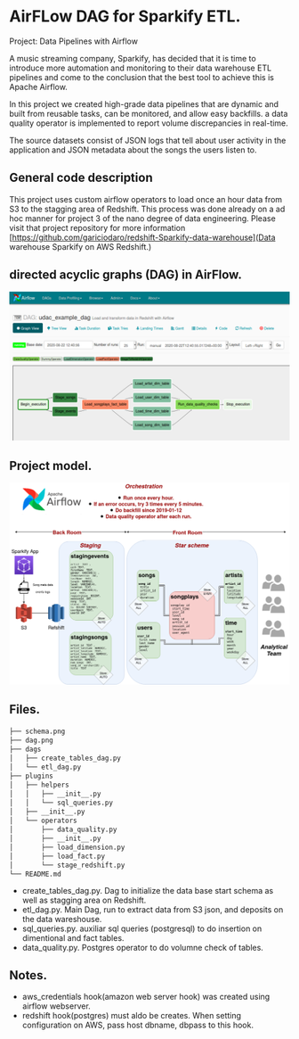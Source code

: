 # AirFLow DAG for Sparkify ETL.
Project: Data Pipelines with Airflow

A music streaming company, Sparkify, has decided that it is time to introduce 
more automation and monitoring to their data warehouse ETL pipelines and come 
to the conclusion that the best tool to achieve this is Apache Airflow.

In this project we created high-grade data pipelines that are dynamic and built 
from reusable tasks, can be monitored, and allow easy backfills. a data quality 
operator is implemented to report volume discrepancies in real-time.

The source datasets consist of JSON logs that tell about user activity in the 
application and JSON metadata about the songs the users listen to.

## General code description
This project uses custom airflow operators to load once an hour data from
S3 to the stagging area of Redshift. This process was done already on a ad hoc manner
for project 3 of the nano degree of data engineering. Please visit that project repository
for more information [https://github.com/gariciodaro/redshift-Sparkify-data-warehouse](Data warehouse Sparkify on AWS Redshift.)


## directed acyclic graphs (DAG) in AirFlow.
<div>
<img src="./dag.png">
</div>


## Project model.
<div>
<img src="./schema.png">
</div>

## Files.

```
├── schema.png
├── dag.png
├── dags
│   ├── create_tables_dag.py
│   └── etl_dag.py
├── plugins
│   ├── helpers
│   │   ├── __init__.py
│   │   └── sql_queries.py
│   ├── __init__.py
│   └── operators
│       ├── data_quality.py
│       ├── __init__.py
│       ├── load_dimension.py
│       ├── load_fact.py
│       └── stage_redshift.py
└── README.md

```

+ create_tables_dag.py. Dag to initialize the data base start schema as well as stagging area on Redshift.
+ etl_dag.py. Main Dag, run to extract data from S3 json, and deposits on the data wareshouse.
+ sql_queries.py. auxiliar sql queries (postgresql) to do insertion on dimentional and fact tables.
+ data_quality.py. Postgres operator to do volumne check of tables.

## Notes.
+ aws_credentials hook(amazon web server hook) was created using airflow webserver.  
+ redshift hook(postgres) must aldo be creates. When setting configuration on AWS, pass host
dbname, dbpass to this hook.